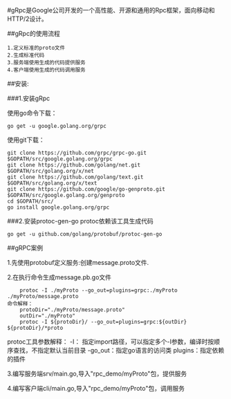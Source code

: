 #gRpc是Google公司开发的一个高性能、开源和通用的Rpc框架，面向移动和HTTP/2设计。

##gRpc的使用流程

    1.定义标准的proto文件
    2.生成标准代码
    3.服务端使用生成的代码提供服务
    4.客户端使用生成的代码调用服务

##安装:

###1.安装gRpc

使用go命令下载：
```
go get -u google.golang.org/grpc

```
使用git下载：
```
git clone https://github.com/grpc/grpc-go.git $GOPATH/src/google.golang.org/grpc
git clone https://github.com/golang/net.git $GOPATH/src/golang.org/x/net
git clone https://github.com/golang/text.git $GOPATH/src/golang.org/x/text
git clone https://github.com/google/go-genproto.git $GOPATH/src/google.golang.org/genproto
cd $GOPATH/src/
go install google.golang.org/grpc
```
###2.安装protoc-gen-go
protoc依赖该工具生成代码
``` 
go get -u github.com/golang/protobuf/protoc-gen-go
```
    

##gRPC案例

1.先使用protobuf定义服务:创建message.proto文件.

2.在执行命令生成message.pb.go文件
```  
    protoc -I ./myProto --go_out=plugins=grpc:./myProto ./myProto/message.proto
命令解释：
    protoDir="./myProto/message.proto"
    outDir="./myProto"
    protoc -I ${protoDir}/ --go_out=plugins=grpc:${outDir} ${protoDir}/*proto
```
   
protoc工具参数解释：
    -I： 指定import路径，可以指定多个-I参数，编译时按顺序查找，不指定默认当前目录
    -go_out：指定go语言的访问类
    plugins：指定依赖的插件

3.编写服务端srv/main.go,导入"rpc_demo/myProto"包，提供服务

4.编写客户端cli/main.go,导入"rpc_demo/myProto"包，调用服务


